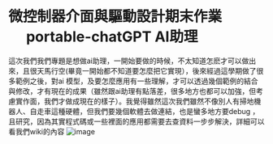# 微控制器介面與驅動設計期末作業 <br/> &emsp; portable-chatGPT AI助理
這次我們我們專題是想做ai助理，一開始要做的時候，不太知道怎麽才可以做出來，且很天馬行空(畢竟一開始都不知道要怎麼把它實現），後來經過這學期做了很多範例之後，對ai 模型，及要怎麼應用有一些理解，才可以透過幾個範例的結合與修改，才有現在的成果（雖然跟ai助理有點落差，很多地方也都可以加強，但考慮實作面，我們才做成現在的樣子）。我覺得雖然這次我們雖然不像別人有掃地機器人、自走車這種硬體，但我們要幾個軟體去做連結，也是蠻多地方要debug ，且研究，因為其實程式碼或一些裡面的應用都需要去查資料一步步解決，詳細可以看我們wiki的內容
![image](https://github.com/a037261836/final-project-/assets/162581945/3a187771-78d9-4d50-ab1b-30d4706535b4)


